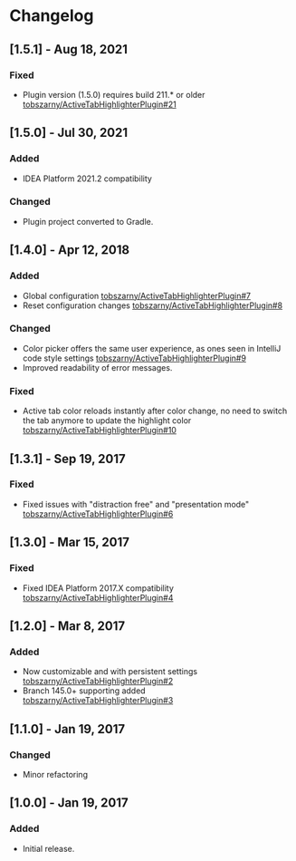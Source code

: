 <!-- Keep a Changelog guide -> https://keepachangelog.com -->

# Changelog

## [1.5.1] - Aug 18, 2021

### Fixed
- Plugin version (1.5.0) requires build 211.* or older [tobszarny/ActiveTabHighlighterPlugin#21](https://github.com/tobszarny/ActiveTabHighlighterPlugin/issues/21)

## [1.5.0] - Jul 30, 2021

### Added
- IDEA Platform 2021.2 compatibility

### Changed
- Plugin project converted to Gradle.


## [1.4.0] - Apr 12, 2018

### Added
- Global configuration [tobszarny/ActiveTabHighlighterPlugin#7](https://github.com/tobszarny/ActiveTabHighlighterPlugin/issues/7)
- Reset configuration changes [tobszarny/ActiveTabHighlighterPlugin#8](https://github.com/tobszarny/ActiveTabHighlighterPlugin/issues/8)

### Changed
- Color picker offers the same user experience, as ones seen in IntelliJ code style settings [tobszarny/ActiveTabHighlighterPlugin#9](https://github.com/tobszarny/ActiveTabHighlighterPlugin/issues/9)
- Improved readability of error messages.

### Fixed
- Active tab color reloads instantly after color change, no need to switch the tab anymore to update the highlight color [tobszarny/ActiveTabHighlighterPlugin#10](https://github.com/tobszarny/ActiveTabHighlighterPlugin/issues/10)


## [1.3.1] - Sep 19, 2017

### Fixed
- Fixed issues with "distraction free" and "presentation mode" [tobszarny/ActiveTabHighlighterPlugin#6](https://github.com/tobszarny/ActiveTabHighlighterPlugin/issues/6)


## [1.3.0] - Mar 15, 2017

### Fixed
- Fixed IDEA Platform 2017.X compatibility [tobszarny/ActiveTabHighlighterPlugin#4](https://github.com/tobszarny/ActiveTabHighlighterPlugin/issues/4)

## [1.2.0] - Mar 8, 2017

### Added
- Now customizable and with persistent settings [tobszarny/ActiveTabHighlighterPlugin#2](https://github.com/tobszarny/ActiveTabHighlighterPlugin/issues/2)
- Branch 145.0+ supporting added [tobszarny/ActiveTabHighlighterPlugin#3](https://github.com/tobszarny/ActiveTabHighlighterPlugin/issues/3)


## [1.1.0] - Jan 19, 2017

### Changed
- Minor refactoring

## [1.0.0] - Jan 19, 2017

### Added
- Initial release.
